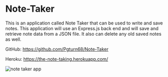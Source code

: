 # Note-Taker
This is an application called Note Taker that can be used to write and save notes. This application will use an Express.js back end and will save and retrieve note data from a JSON file. It also can delete any old saved notes as well.

GitHub: https://github.com/Pgturn68/Note-Taker

Heroku: https://the-note-taking.herokuapp.com/

![note taker app](https://user-images.githubusercontent.com/78170157/118382318-cc886480-b5b9-11eb-8ad5-50966d0c759c.JPG)




